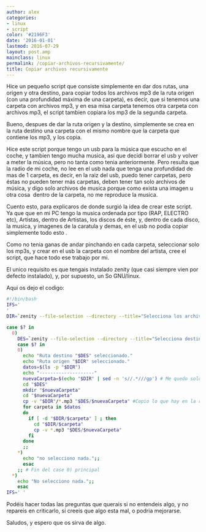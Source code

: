 ```yaml
---
author: alex
categories:
- linux
- script
color: '#2196F3'
date: '2016-01-01'
lastmod: 2016-07-29
layout: post.amp
mainclass: linux
permalink: /copiar-archivos-recursivamente/
title: Copiar archivos recursivamente
---
```


Hice un pequeño script que consiste simplemente en dar dos rutas, una origen y otra destino, para copiar todos los archivos mp3 de la ruta origen (con una profundidad máxima de una carpeta), es decir, que si tenemos una carpeta con archivos mp3, y en esa misa carpeta tenemos otra carpeta con archivos mp3, el script tambien copiara los mp3 de la segunda carpeta.

Bueno, despues de dar la ruta origen y la destino, simplemente se crea en la ruta destino una carpeta con el mismo nombre que la carpeta que contiene los mp3, y los copia.

Hice este script porque tengo un usb para la música que escucho en el coche, y tambien tengo mucha musica, asi que decidi borrar el usb y volver a meter la música, pero no tanta como tenia anteriormente. Pero resulta que la radio de mi coche, no lee en el usb nada que tenga una profundidad de mas de 1 carpeta, es decir, en la raiz del usb, puedo tener carpetas, pero éstas no pueden tener más carpetas, deben tener tan solo archivos de música, y digo solo archivos de musica porque como exista una imagen u otra cosa&nbsp; dentro de la carpeta, no me reproduce la musica.

Cuento esto, para explicaros de donde surgió la idea de crear este script. Ya que que en mi PC tengo la musica ordenada por tipo (RAP, ELECTRO etc), Artistas, dentro de Artistas, los discos de éste, y, dentro de cada disco, la musica, y imagenes de la caratula y demas, en el usb no podia copiar simplemente todo esto .

Como no tenia ganas de andar pinchando en cada carpeta, seleccionar solo los mp3s, y crear en el usb la carpeta con el nombre del artista, cree el script, que hace todo ese trabajo por mi.

El unico requisito es que tengais instalado zenity (que casi siempre vien por defecto instalado), y, por supuesto, un So GNU/linux.

Aqui os dejo el codigo:

```bash
#!/bin/bash
IFS='
'
DIR=`zenity --file-selection --directory --title="Selecciona los archivos a copiar"`

case $? in
  0)
    DES=`zenity --file-selection --directory --title="Selecciona destino"`
    case $? in
    0)
      echo "Ruta destino "$DES" seleccionado."
      echo "Ruta origen "$DIR" seleccionado."
      datos=$(ls -p "$DIR")
      echo "--------------------"
      nuevaCarpeta=$(echo "$DIR" | sed -n 's//.*///gp') # Me quedo solo con el nombre de la carpeta destino
      cd "$DES"
      mkdir "$nuevaCarpeta"
      cd "$nuevaCarpeta"
      cp -v "$DIR"/*.mp3 "$DES/$nuevaCarpeta" #Copio lo que hay en la raiz de esa carpeta
      for carpeta in $datos
      do
        if [ -d "$DIR/$carpeta" ] ; then
          cd "$DIR/$carpeta"
          cp -v *.mp3 "$DES/$nuevaCarpeta"
        fi
      done
      ;;
    *)
      echo "no selecciono nada.";;
      esac
    ;; # Fin del case 0) principal
  *)
    echo "No selecciono nada.";;
    esac
IFS=' '
```

Podéis hacer todas las preguntas que querais si no entendeis algo, y no repareis en criticarlo, si creeis que algo esta mal, o podria mejorarse.

Saludos, y espero que os sirva de algo.